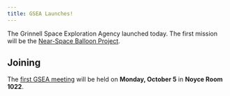 ```yaml
---
title: GSEA Launches!
---
```


The Grinnell Space Exploration Agency launched today.  The first mission will
be the [Near-Space Balloon Project](/missions/nearspaceballoon.html).

## Joining

The [first GSEA meeting](/2015/10/01/first-meeting.html) will be held on **Monday, October 5** in **Noyce Room 1022**.
